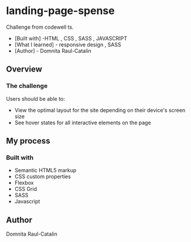 # landing-page-spense
Challenge from codewell
ts.

  - [Built with] -HTML , CSS , SASS , JAVASCRIPT
  - [What I learned] - responsive design , SASS
- [Author] -  Domnita Raul-Catalin


## Overview

### The challenge

Users should be able to:

- View the optimal layout for the site depending on their device's screen size
- See hover states for all interactive elements on the page



## My process

### Built with

- Semantic HTML5 markup
- CSS custom properties
- Flexbox
- CSS Grid
- SASS
- Javascript



## Author

Domnita Raul-Catalin


